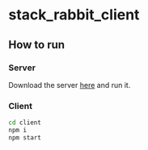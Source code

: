 # stack_rabbit_client

## How to run

### Server
Download the server [here](https://github.com/kamipinilla/StackRabbit) and run it.

### Client

```bash
cd client
npm i
npm start
```
